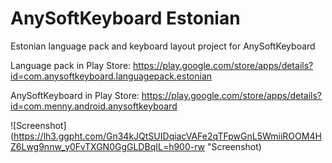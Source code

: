 AnySoftKeyboard Estonian
============

Estonian language pack and keyboard layout project for AnySoftKeyboard

Language pack in Play Store: https://play.google.com/store/apps/details?id=com.anysoftkeyboard.languagepack.estonian

AnySoftKeyboard in Play Store: https://play.google.com/store/apps/details?id=com.menny.android.anysoftkeyboard

![Screenshot](https://lh3.ggpht.com/Gn34kJQtSUIDqiacVAFe2qTFpwGnL5WmiiROOM4HZ6Lwg9nnw_y0FvTXGN0GgGLDBqIL=h900-rw "Screenshot)
